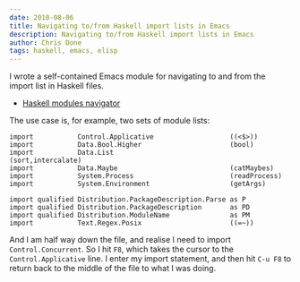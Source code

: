 ```yaml
---
date: 2010-08-06
title: Navigating to/from Haskell import lists in Emacs
description: Navigating to/from Haskell import lists in Emacs
author: Chris Done
tags: haskell, emacs, elisp
---
```


I wrote a self-contained Emacs module for navigating to and from
the import list in Haskell files.

* [Haskell modules navigator](http://gist.github.com/511240)

The use case is, for example, two sets of module lists:

    import           Control.Applicative                   ((<$>))
    import           Data.Bool.Higher                      (bool)
    import           Data.List                             (sort,intercalate)
    import           Data.Maybe                            (catMaybes)
    import           System.Process                        (readProcess)
    import           System.Environment                    (getArgs)

    import qualified Distribution.PackageDescription.Parse as P
    import qualified Distribution.PackageDescription       as PD
    import qualified Distribution.ModuleName               as PM
    import           Text.Regex.Posix                      ((=~))

And I am half way down the file, and realise I need to import
`Control.Concurrent`. So I hit `F8`, which takes the cursor to the
`Control.Applicative` line. I enter my import statement, and then
hit `C-u F8` to return back to the middle of the file to what I was
doing.
